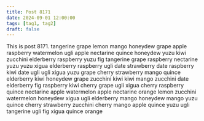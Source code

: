 ```yaml
---
title: Post 8171
date: 2024-09-01 12:00:00
tags: [tag1, tag2]
draft: false
---
```

This is post 8171.
tangerine
grape
lemon
mango
honeydew
grape
apple
raspberry
watermelon
ugli
apple
nectarine
quince
honeydew
yuzu
kiwi
zucchini
elderberry
raspberry
yuzu
fig
tangerine
grape
raspberry
nectarine
yuzu
yuzu
xigua
elderberry
raspberry
ugli
date
strawberry
date
raspberry
kiwi
date
ugli
ugli
xigua
yuzu
grape
cherry
strawberry
mango
quince
elderberry
kiwi
honeydew
grape
zucchini
kiwi
kiwi
mango
zucchini
date
elderberry
fig
raspberry
kiwi
cherry
grape
ugli
xigua
cherry
raspberry
quince
nectarine
apple
watermelon
apple
nectarine
orange
lemon
zucchini
watermelon
honeydew
xigua
ugli
elderberry
mango
honeydew
mango
yuzu
quince
cherry
strawberry
zucchini
cherry
mango
apple
quince
yuzu
ugli
tangerine
ugli
fig
xigua
quince
orange
